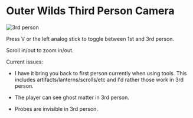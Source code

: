 # Outer Wilds Third Person Camera

![3rd person](https://user-images.githubusercontent.com/22628069/142057019-e2dcca28-6838-4b94-b45a-29843d44ab62.png)

Press V or the left analog stick to toggle between 1st and 3rd person.

Scroll in/out to zoom in/out.

Current issues:

- I have it bring you back to first person currently when using tools. This includes artifacts/lanterns/scrolls/etc and I'd rather those work in 3rd person.

- The player can see ghost matter in 3rd person.

- Probes are invisible in 3rd person.
